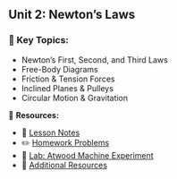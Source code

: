 ## **Unit 2: Newton’s Laws**
### 📌 Key Topics:
- Newton’s First, Second, and Third Laws
- Free-Body Diagrams
- Friction & Tension Forces
- Inclined Planes & Pulleys
- Circular Motion & Gravitation

📂 **Resources:**
- 📖 [Lesson Notes](./02_newtons_laws/lesson_notes.md)
- ✏️ [Homework Problems](./02_newtons_laws/homework.md)
- 🔬 [Lab: Atwood Machine Experiment](./02_newtons_laws/lab_atwood_machine.md)
- 📑 [Additional Resources](./02_newtons_laws/resources.md)
